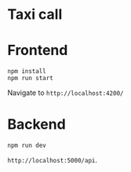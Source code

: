 # Taxi call

# Frontend
```
npm install
npm run start
```
Navigate to `http://localhost:4200/`

# Backend
```
npm run dev
```
`http://localhost:5000/api`.